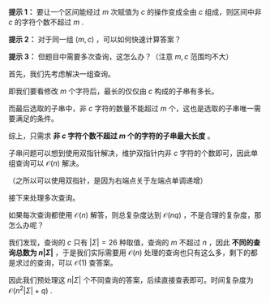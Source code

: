 **提示 1：** 要让一个区间能经过 $m$ 次赋值为 $c$ 的操作变成全由 $c$ 组成，则区间中非 $c$ 的字符个数不超过 $m$ .

**提示 2：** 对于同一组 $(m,c)$ ，可以如何快速计算答案？

**提示 3：** 但题目中需要多次查询，这怎么办？（注意 $m,c$ 范围均不大）

首先，我们先考虑解决一组查询。

即我们要看修改 $m$ 个字符后，最长的仅仅由 $c$ 构成的子串有多长。

而最后选取的子串中，非 $c$ 字符的数量不能超过 $m$ 个，这也是选取的子串唯一需要满足的条件。

综上，只需求 **非 $c$ 字符个数不超过 $m$ 个的字符的子串最大长度** 。

子串问题可以想到使用双指针解决，维护双指针内非 $c$ 字符的个数即可，因此单组查询可以 $\mathcal{O}(n)$ 解决。

（之所以可以使用双指针，是因为右端点关于左端点单调递增）

接下来处理多次查询。

如果每次查询都使用 $\mathcal{O}(n)$ 解答，则总复杂度达到 $\mathcal{O}(nq)$ ，不是合理的复杂度，那怎么办呢？

我们发现，查询的 $c$ 只有 $|\Sigma|=26$ 种取值，查询的 $m$ 不超过 $n$ ，因此 **不同的查询总数为 $n|\Sigma|$** ，于是我们实际需要用 $\mathcal{O}(n)$ 处理的查询也只有这么多，剩下的都是求过的查询，可以 $\mathcal{O}(1)$ 查答案。

因此我们预处理这 $n|\Sigma|$ 个不同查询的答案，后续直接查表即可。时间复杂度为 $\mathcal{O}(n^2|\Sigma|+q)$ .

